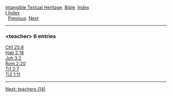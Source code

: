 [Intangible Textual Heritage](../../index)  [Bible](../index) 
[Index](index)   
[t Index](_t_)  
  [Previous](c11328)  [Next](c11330) 

------------------------------------------------------------------------

### &lt;teacher&gt; 6 entries

[Ch1 25:8](../kjv/ch1025.htm#008)  
[Hab 2:18](../kjv/hab002.htm#018)  
[Joh 3:2](../kjv/joh003.htm#002)  
[Rom 2:20](../kjv/rom002.htm#020)  
[Ti1 2:7](../kjv/ti1002.htm#007)  
[Ti2 1:11](../kjv/ti2001.htm#011)  

------------------------------------------------------------------------

[Next: teachers (14)](c11330)
